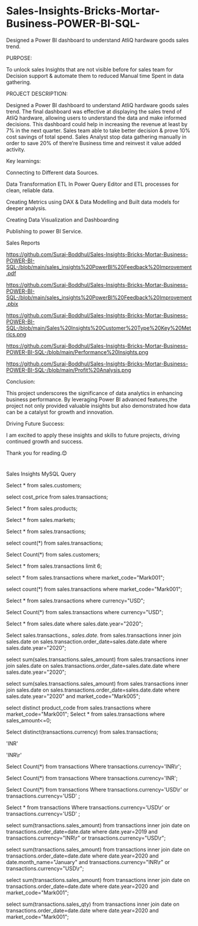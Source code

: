 # Sales-Insights-Bricks-Mortar-Business-POWER-BI-SQL-
Designed a Power BI dashboard to understand AtliQ hardware goods sales trend. 

PURPOSE:

 To unlock sales Insights that are not visible before for sales team for Decision support & automate them to reduced Manual time Spent in data gathering.
 
PROJECT DESCRIPTION: 

 Designed a Power BI dashboard to understand AtliQ hardware goods sales trend. 
The final dashboard was effective at displaying the sales trend of AtliQ hardware, allowing users to understand the data and make informed decisions.
 This dashboard could help in increasing the revenue at least by 7% in the next quarter.
Sales team able to take better decision & prove 10% cost savings of total spend.
Sales Analyst stop data gathering manually in order to save 20% of there’re Business time and reinvest it value added activity.  

Key learnings:

   Connecting to Different data Sources.
 
   Data Transformation ETL In Power Query Editor and ETL processes for clean, reliable data.
 
   Creating Metrics using DAX & Data Modelling and Built data models for deeper analysis.
 
   Creating Data Visualization and Dashboarding
 
   Publishing to power BI Service. 

Sales Reports

https://github.com/Suraj-Boddhul/Sales-Insights-Bricks-Mortar-Business-POWER-BI-SQL-/blob/main/sales_insights%20PowerBI%20Feedback%20Improvement.pdf

https://github.com/Suraj-Boddhul/Sales-Insights-Bricks-Mortar-Business-POWER-BI-SQL-/blob/main/sales_insights%20PowerBI%20Feedback%20Improvement.pbix

https://github.com/Suraj-Boddhul/Sales-Insights-Bricks-Mortar-Business-POWER-BI-SQL-/blob/main/Sales%20Insights%20Customer%20Type%20Key%20Metrics.png

https://github.com/Suraj-Boddhul/Sales-Insights-Bricks-Mortar-Business-POWER-BI-SQL-/blob/main/Performance%20Insights.png

https://github.com/Suraj-Boddhul/Sales-Insights-Bricks-Mortar-Business-POWER-BI-SQL-/blob/main/Profit%20Analysis.png




Conclusion:

  This project underscores the significance of data analytics in enhancing business performance. By leveraging Power BI advanced features,the project not only provided valuable insights but also demonstrated how data can be a catalyst for growth and innovation.

Driving Future Success:

  I am excited to apply these insights and skills to future projects, driving continued growth and success.

Thank you for reading.😊


#






#
Sales Insights MySQL Query


Select * from sales.customers;

select cost_price from sales.transactions;

Select * from sales.products;

Select * from sales.markets;

Select * from sales.transactions;

select count(*) from sales.transactions;

Select Count(*) from sales.customers;

Select * from sales.transactions limit 6;

select * from sales.transactions where market_code="Mark001";

select count(*) from sales.transactions where market_code="Mark001";

Select * from sales.transactions where currency="USD";

Select Count(*) from sales.transactions where currency="USD";

Select * from sales.date where sales.date.year="2020";

Select sales.transactions.*, sales.date.* from  sales.transactions inner join sales.date on sales.transaction.order_date=sales.date.date where sales.date.year="2020";


select sum(sales.transactions.sales_amount) from sales.transactions inner join sales.date on sales.transactions.order_date=sales.date.date where sales.date.year="2020";

select sum(sales.transactions.sales_amount) from sales.transactions inner join sales.date on sales.transactions.order_date=sales.date.date where sales.date.year="2020" and market_code="Mark005";


select distinct product_code from sales.transactions where market_code="Mark001";
Select * from sales.transactions where sales_amount<=0;


Select distinct(transactions.currency) from  sales.transactions;

'INR'

'INR\r'

Select Count(*)  from  transactions Where transactions.currency='INR\r';

Select Count(*)  from  transactions Where transactions.currency='INR';

Select Count(*)  from  transactions Where transactions.currency='USD\r' or transactions.currency='USD' ;

Select *  from  transactions Where transactions.currency='USD\r' or transactions.currency='USD' ;

select sum(transactions.sales_amount) from transactions inner join date on transactions.order_date=date.date where date.year=2019 and transactions.currency="INR\r" or transactions.currency="USD\r";


select sum(transactions.sales_amount) from transactions inner join date on transactions.order_date=date.date where date.year=2020 and date.month_name="January" and  transactions.currency="INR\r" or transactions.currency="USD\r";


select sum(transactions.sales_amount) from transactions inner join date on transactions.order_date=date.date where date.year=2020 and    market_code="Mark001";


select sum(transactions.sales_qty) from transactions inner join date on transactions.order_date=date.date where date.year=2020 and    market_code="Mark001";
